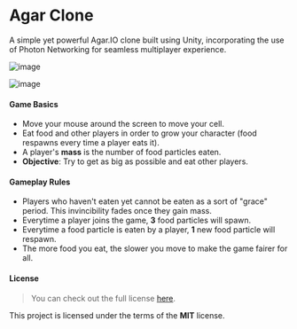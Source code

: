 Agar Clone
=============


A simple yet powerful Agar.IO clone built using Unity, incorporating the use of Photon Networking for seamless multiplayer experience.

![image](https://github.com/TheColours/Agar-Clone/assets/97489339/59b93514-4545-4eb1-a500-07501a4f7468)

![image](https://github.com/TheColours/Agar-Clone/assets/97489339/23d939f4-e1c9-4f4e-9d34-703cdc8a15b4)



#### Game Basics

- Move your mouse around the screen to move your cell.
- Eat food and other players in order to grow your character (food respawns every time a player eats it).
- A player's **mass** is the number of food particles eaten.
- **Objective**: Try to get as big as possible and eat other players.

#### Gameplay Rules

- Players who haven't eaten yet cannot be eaten as a sort of "grace" period. This invincibility fades once they gain mass.
- Everytime a player joins the game, **3** food particles will spawn.
- Everytime a food particle is eaten by a player, **1** new food particle will respawn.
- The more food you eat, the slower you move to make the game fairer for all.

#### License

> You can check out the full license [here](https://github.com/TheColours/AGAR-SOLO/blob/main/LICENSE).

This project is licensed under the terms of the **MIT** license.
